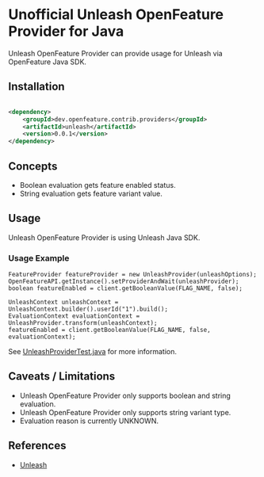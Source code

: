 # Unofficial Unleash OpenFeature Provider for Java

Unleash OpenFeature Provider can provide usage for Unleash via OpenFeature Java SDK.

## Installation

<!-- x-release-please-start-version -->

```xml

<dependency>
    <groupId>dev.openfeature.contrib.providers</groupId>
    <artifactId>unleash</artifactId>
    <version>0.0.1</version>
</dependency>
```

<!-- x-release-please-end-version -->

## Concepts
* Boolean evaluation gets feature enabled status.
* String evaluation gets feature variant value.

## Usage
Unleash OpenFeature Provider is using Unleash Java SDK.

### Usage Example

```
FeatureProvider featureProvider = new UnleashProvider(unleashOptions);
OpenFeatureAPI.getInstance().setProviderAndWait(unleashProvider);
boolean featureEnabled = client.getBooleanValue(FLAG_NAME, false);

UnleashContext unleashContext = UnleashContext.builder().userId("1").build();
EvaluationContext evaluationContext = UnleashProvider.transform(unleashContext);
featureEnabled = client.getBooleanValue(FLAG_NAME, false, evaluationContext);
```

See [UnleashProviderTest.java](./src/test/java/dev/openfeature/contrib/providers/unleash/UnleashProviderTest.java) for more information.

## Caveats / Limitations

* Unleash OpenFeature Provider only supports boolean and string evaluation.
* Unleash OpenFeature Provider only supports string variant type.
* Evaluation reason is currently UNKNOWN.

## References
* [Unleash](https://getunleash.io)
